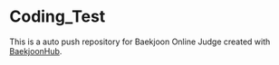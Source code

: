 # Coding_Test

This is a auto push repository for Baekjoon Online Judge created with [BaekjoonHub](https://github.com/BaekjoonHub/BaekjoonHub).
